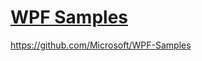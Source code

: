 # [WPF Samples](https://docs.microsoft.com/en-us/dotnet/framework/wpf/wpf-samples)

https://github.com/Microsoft/WPF-Samples

